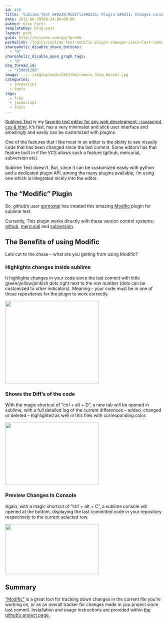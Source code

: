 ```yaml
---
id: 436
title: 'Sublime Text &#8220;Modific&#8221; Plugin &#8211; Changes since last commit'
date: 2012-06-29T08:34:09+00:00
author: Oren Farhi 
templateKey: blog-post
layout: post
guid: http://orizens.com/wp/?p=436
permalink: /topics/sublime-text-modific-plugin-changes-since-last-commit/
shareaholic_disable_share_buttons:
  - "0"
shareaholic_disable_open_graph_tags:
  - "0"
dsq_thread_id:
  - "750801269"
image: ../../img/uploads/2012/06/camera_Stop_Hassel.jpg
categories:
  - javascript
  - tools
tags:
  - free
  - javascript
  - tools
---
```

<a title="My Favorite Text Editor for Web Development" href="http://www.sublimetext.com/" target="_blank">Sublime Text</a> is my <a title="Javascript IDE’s? yes!" href="http://orizens.com/wp/topics/javascript-ides-yes/" target="_blank">favorite text editor for any web development &#8211; javascript, css & html</a>. It&#8217;s fast, has a very minimalist and slick user interface and amazingly and easily can be customized with plugins.
  
One of the features that I like most in an editor is the ability to see visually code that has been changed since the last commit. Some editors has that feature built in if the VCS allows such a feature (github, mercurial, subversion etc).
  
Sublime Text doesn&#8217;t. But, since it can be customized easily with python and a dedicated plugin API, among the many plugins available, i&#8217;m using one which is integrated nicely into the editor.
  
<!--more-->

## The &#8220;Modific&#8221; Plugin

So, github&#8217;s user <a title="Modific Plugin" href="https://github.com/gornostal/" target="_blank">gornostal</a> has created this amazing <a title="Modific for Sublime Text" href="https://github.com/gornostal/Modific#readme" target="_blank">Modific</a> plugin for sublime text.
  
Currently, This plugin works directly with these version control systems: <a title="Github" href="https://github.com/" target="_blank">github</a>, <a title="Mercurial" href="http://mercurial.selenic.com/" target="_blank">mercurial</a> and <a title="Subversion" href="http://subversion.tigris.org/" target="_blank">subversion</a>.

## The Benefits of using Modific

Lets cut to the chase &#8211; what are you getting from using Modific?

### Highlights changes inside sublime

It highlights changes in your code since the last commit with little green/yellow/pinkish dots right next to the row number (dots can be customized to other indicators). Meaning &#8211; your code must be in one of those repositories for the plugin to work correctly.
  
<a href=".../../img/uploads/2012/06/changes.png" rel="lightbox"><img title="changes" src=".../../img/uploads/2012/06/changes-300x265.png" alt="" width="300" height="265" /></a>

### Shows the Diff&#8217;s of the code

With the magic shortcut of &#8220;ctrl + alt + D&#8221;, a new tab will be opened in sublime, with a full detailed log of the current differences &#8211; added, changed or deleted &#8211; highlighted as well in this files with corresponding color.
  
<a href=".../../img/uploads/2012/06/diff.png" rel="lightbox"><img title="Modific &quot;Diff&quot; screenshot" src=".../../img/uploads/2012/06/diff-300x200.png" alt="" width="300" height="200" /></a>

### Preview Changes In Console

Again, with a magic shortcut of &#8220;ctrl + alt + C&#8221;, a sublime console will opened at the bottom, displaying the last committed code in your repository respectively to the current selected row.
  
<a href=".../../img/uploads/2012/06/preview.png" rel="lightbox"><img class="alignnone size-medium wp-image-445" title="preview" src=".../../img/uploads/2012/06/preview-300x161.png" alt="" width="300" height="161" srcset=".../../img/uploads/2012/06/preview-300x161.png 300w, .../../img/uploads/2012/06/preview.png 884w" sizes="(max-width: 300px) 100vw, 300px" /></a>

## Summary

<a title="Modific Plugin for Sublime Text Editor" href="https://github.com/gornostal/Modific#readme" target="_blank">&#8220;Modific&#8221;</a> is a great tool for tracking down changes in the current file you&#8217;re working on, or as an overall tracker for changes made in you project since last commit. Installation and usage instructions are provided within <a href="https://github.com/gornostal/Modific#readme" target="_blank">the github&#8217;s project page.</a>